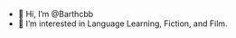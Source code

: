 - 👋 Hi, I’m @Barthcbb
- 👀 I’m interested in Language Learning, Fiction, and Film.

<!---
Barthcbb/Barthcbb is a ✨ special ✨ repository because its `README.md` (this file) appears on your GitHub profile.
You can click the Preview link to take a look at your changes.
--->
